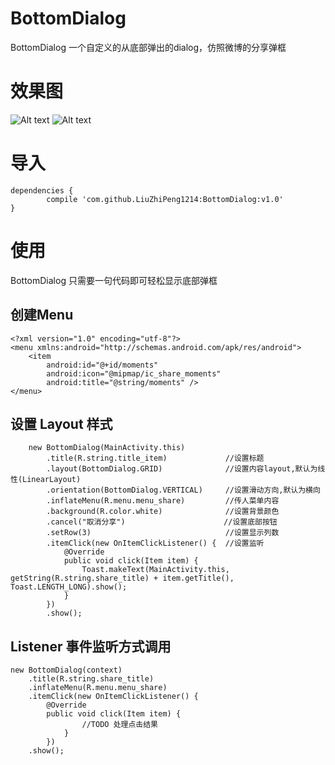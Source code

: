 # BottomDialog
BottomDialog 一个自定义的从底部弹出的dialog，仿照微博的分享弹框

# 效果图 
![Alt text](/art/horizontal.png) ![Alt text](/art/vertical.png)

# 导入
   	dependencies {
	        compile 'com.github.LiuZhiPeng1214:BottomDialog:v1.0'
	}

# 使用
BottomDialog 只需要一句代码即可轻松显示底部弹框

## 创建Menu
    <?xml version="1.0" encoding="utf-8"?>
    <menu xmlns:android="http://schemas.android.com/apk/res/android">
        <item
            android:id="@+id/moments"
            android:icon="@mipmap/ic_share_moments"
            android:title="@string/moments" />
    </menu>
    
## 设置 Layout 样式
```
    new BottomDialog(MainActivity.this)
        .title(R.string.title_item)             //设置标题
        .layout(BottomDialog.GRID)              //设置内容layout,默认为线性(LinearLayout)
        .orientation(BottomDialog.VERTICAL)     //设置滑动方向,默认为横向
        .inflateMenu(R.menu.menu_share)         //传人菜单内容
        .background(R.color.white)              //设置背景颜色
        .cancel("取消分享")                      //设置底部按钮
        .setRow(3)                              //设置显示列数
        .itemClick(new OnItemClickListener() {  //设置监听
            @Override
            public void click(Item item) {
                Toast.makeText(MainActivity.this, getString(R.string.share_title) + item.getTitle(), Toast.LENGTH_LONG).show();
            }
        })
        .show();
```
## Listener 事件监听方式调用
    new BottomDialog(context)
        .title(R.string.share_title)
        .inflateMenu(R.menu.menu_share)
        .itemClick(new OnItemClickListener() {
            @Override
            public void click(Item item) {
                    //TODO 处理点击结果
                }
            })
        .show();
